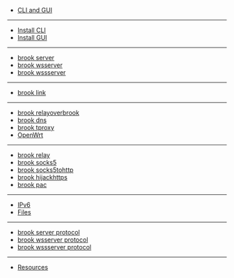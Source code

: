 -   [CLI and GUI](README.md)
-   ---
-   [Install CLI](install-cli.md)
-   [Install GUI](install-gui-client.md)
-   ---
-   [brook server](brook-server.md)
-   [brook wsserver](brook-wsserver.md)
-   [brook wssserver](brook-wssserver.md)
-   ---
-   [brook link](brook-link.md)
-   ---
-   [brook relayoverbrook](brook-relayoverbrook.md)
-   [brook dns](brook-dns.md)
-   [brook tproxy](brook-tproxy.md)
-   [OpenWrt](brook-tproxy-gui.md)
-   ---
-   [brook relay](brook-relay.md)
-   [brook socks5](brook-socks5.md)
-   [brook socks5tohttp](brook-socks5tohttp.md)
-   [brook hijackhttps](brook-hijackhttps.md)
-   [brook pac](brook-pac.md)
-   ---
-   [IPv6](ipv6.md)
-   [Files](files.md)
-   ---
-   [brook server protocol](brook-server-protocol.md)
-   [brook wsserver protocol](brook-wsserver-protocol.md)
-   [brook wssserver protocol](brook-wssserver-protocol.md)
-   ---
-   [Resources](resources.md)
